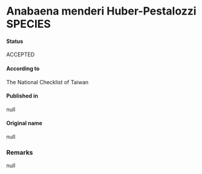 Anabaena menderi Huber-Pestalozzi SPECIES
=======

#### Status
ACCEPTED

#### According to
The National Checklist of Taiwan

#### Published in
null

#### Original name
null

### Remarks
null
